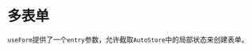 # 多表单

`useForm`提供了一个`entry`参数，允许截取`AutoStore`中的局部状态来创建表单。



<demo react="form/form/multiForm.tsx" />